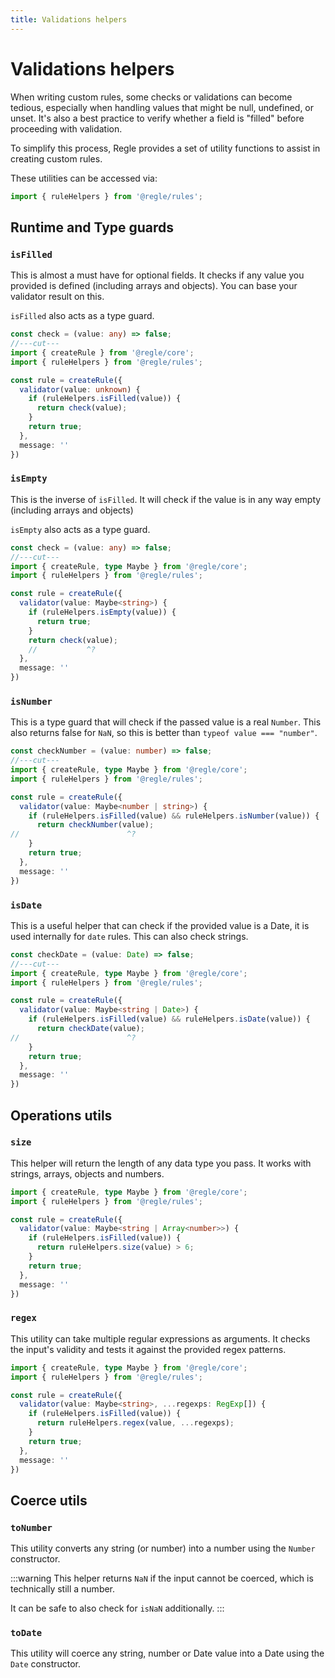 ```yaml
---
title: Validations helpers
---
```


# Validations helpers

When writing custom rules, some checks or validations can become tedious, especially when handling values that might be null, undefined, or unset. It's also a best practice to verify whether a field is "filled" before proceeding with validation.

To simplify this process, Regle provides a set of utility functions to assist in creating custom rules.

These utilities can be accessed via:

```ts
import { ruleHelpers } from '@regle/rules';
```

## Runtime and Type guards

### `isFilled`

This is almost a must have for optional fields. It checks if any value you provided is defined (including arrays and objects).
You can base your validator result on this.

`isFilled` also acts as a type guard.

```ts twoslash
const check = (value: any) => false;
//---cut---
import { createRule } from '@regle/core';
import { ruleHelpers } from '@regle/rules';

const rule = createRule({
  validator(value: unknown) {
    if (ruleHelpers.isFilled(value)) {
      return check(value);
    }
    return true;
  },
  message: ''
})
```

### `isEmpty`

This is the inverse of `isFilled`. It will check if the value is in any way empty (including arrays and objects)

`isEmpty` also acts as a type guard.

```ts twoslash
const check = (value: any) => false;
//---cut---
import { createRule, type Maybe } from '@regle/core';
import { ruleHelpers } from '@regle/rules';

const rule = createRule({
  validator(value: Maybe<string>) {
    if (ruleHelpers.isEmpty(value)) {
      return true;
    }
    return check(value);
    //           ^?
  },
  message: ''
})
```


### `isNumber`

This is a type guard that will check if the passed value is a real `Number`.
This also returns false for `NaN`, so this is better than `typeof value === "number"`.

```ts twoslash
const checkNumber = (value: number) => false;
//---cut---
import { createRule, type Maybe } from '@regle/core';
import { ruleHelpers } from '@regle/rules';

const rule = createRule({
  validator(value: Maybe<number | string>) {
    if (ruleHelpers.isFilled(value) && ruleHelpers.isNumber(value)) {
      return checkNumber(value);
//                        ^?
    }
    return true;
  },
  message: ''
})
```


### `isDate`

This is a useful helper that can check if the provided value is a Date, it is used internally for `date` rules.
This can also check strings.

```ts twoslash
const checkDate = (value: Date) => false;
//---cut---
import { createRule, type Maybe } from '@regle/core';
import { ruleHelpers } from '@regle/rules';

const rule = createRule({
  validator(value: Maybe<string | Date>) {
    if (ruleHelpers.isFilled(value) && ruleHelpers.isDate(value)) {
      return checkDate(value);
//                        ^?
    }
    return true;
  },
  message: ''
})
```

## Operations utils

### `size`

This helper will return the length of any data type you pass.
It works with strings, arrays, objects and numbers.

```ts twoslash
import { createRule, type Maybe } from '@regle/core';
import { ruleHelpers } from '@regle/rules';

const rule = createRule({
  validator(value: Maybe<string | Array<number>>) {
    if (ruleHelpers.isFilled(value)) {
      return ruleHelpers.size(value) > 6;
    }
    return true;
  },
  message: ''
})
```

### `regex`

This utility can take multiple regular expressions as arguments. It checks the input's validity and tests it against the provided regex patterns.

```ts twoslash
import { createRule, type Maybe } from '@regle/core';
import { ruleHelpers } from '@regle/rules';

const rule = createRule({
  validator(value: Maybe<string>, ...regexps: RegExp[]) {
    if (ruleHelpers.isFilled(value)) {
      return ruleHelpers.regex(value, ...regexps);
    }
    return true;
  },
  message: ''
})
```

## Coerce utils

### `toNumber`

This utility converts any string (or number) into a number using the `Number` constructor.

:::warning
This helper returns `NaN` if the input cannot be coerced, which is technically still a number.

It can be safe to also check for `isNaN` additionally.
:::


### `toDate`

This utility will coerce any string, number or Date value into a Date using the `Date` constructor.
